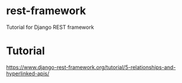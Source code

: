 # rest-framework
Tutorial for Django REST framework

# Tutorial
https://www.django-rest-framework.org/tutorial/5-relationships-and-hyperlinked-apis/
